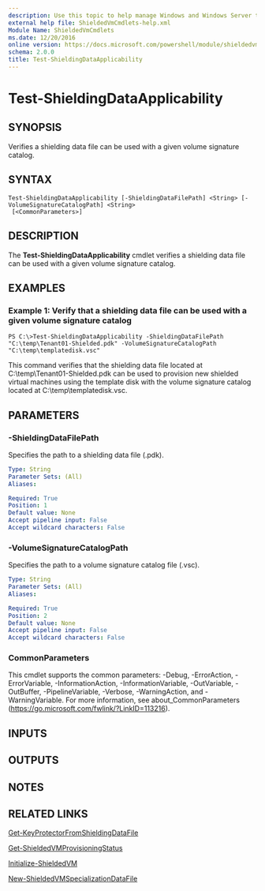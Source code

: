 ```yaml
---
description: Use this topic to help manage Windows and Windows Server technologies with Windows PowerShell.
external help file: ShieldedVmCmdlets-help.xml
Module Name: ShieldedVmCmdlets
ms.date: 12/20/2016
online version: https://docs.microsoft.com/powershell/module/shieldedvmcmdlets/test-shieldingdataapplicability?view=windowsserver2022-ps&wt.mc_id=ps-gethelp
schema: 2.0.0
title: Test-ShieldingDataApplicability
---
```


# Test-ShieldingDataApplicability

## SYNOPSIS
Verifies a shielding data file can be used with a given volume signature catalog.

## SYNTAX

```
Test-ShieldingDataApplicability [-ShieldingDataFilePath] <String> [-VolumeSignatureCatalogPath] <String>
 [<CommonParameters>]
```

## DESCRIPTION
The **Test-ShieldingDataApplicability** cmdlet verifies a shielding data file can be used with a given volume signature catalog.

## EXAMPLES

### Example 1: Verify that a shielding data file can be used with a given volume signature catalog
```
PS C:\>Test-ShieldingDataApplicability -ShieldingDataFilePath "C:\temp\Tenant01-Shielded.pdk" -VolumeSignatureCatalogPath "C:\temp\templatedisk.vsc"
```

This command verifies that the shielding data file located at C:\temp\Tenant01-Shielded.pdk can be used to provision new shielded virtual machines using the template disk with the volume signature catalog located at C:\temp\templatedisk.vsc.

## PARAMETERS

### -ShieldingDataFilePath
Specifies the path to a shielding data file (.pdk).

```yaml
Type: String
Parameter Sets: (All)
Aliases: 

Required: True
Position: 1
Default value: None
Accept pipeline input: False
Accept wildcard characters: False
```

### -VolumeSignatureCatalogPath
Specifies the path to a volume signature catalog file (.vsc).

```yaml
Type: String
Parameter Sets: (All)
Aliases: 

Required: True
Position: 2
Default value: None
Accept pipeline input: False
Accept wildcard characters: False
```

### CommonParameters
This cmdlet supports the common parameters: -Debug, -ErrorAction, -ErrorVariable, -InformationAction, -InformationVariable, -OutVariable, -OutBuffer, -PipelineVariable, -Verbose, -WarningAction, and -WarningVariable. For more information, see about_CommonParameters (https://go.microsoft.com/fwlink/?LinkID=113216).

## INPUTS

## OUTPUTS

## NOTES

## RELATED LINKS

[Get-KeyProtectorFromShieldingDataFile](./Get-KeyProtectorFromShieldingDataFile.md)

[Get-ShieldedVMProvisioningStatus](./Get-ShieldedVMProvisioningStatus.md)

[Initialize-ShieldedVM](./Initialize-ShieldedVM.md)

[New-ShieldedVMSpecializationDataFile](./New-ShieldedVMSpecializationDataFile.md)

